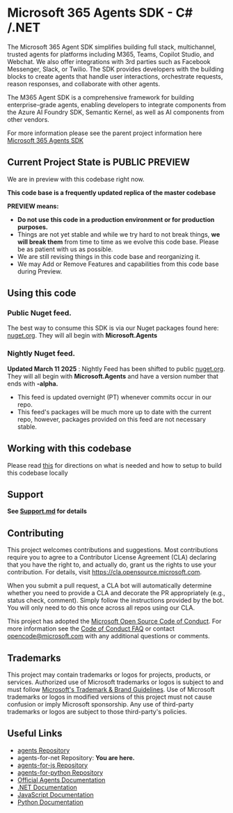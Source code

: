 # Microsoft 365 Agents SDK - C# /.NET

The Microsoft 365 Agent SDK simplifies building full stack, multichannel, trusted agents for platforms including M365, Teams, Copilot Studio, and Webchat. We also offer integrations with 3rd parties such as Facebook Messenger, Slack, or Twilio. The SDK provides developers with the building blocks to create agents that handle user interactions, orchestrate requests, reason responses, and collaborate with other agents.

The M365 Agent SDK is a comprehensive framework for building enterprise-grade agents, enabling developers to integrate components from the Azure AI Foundry SDK, Semantic Kernel, as well as AI components from other vendors.

For more information please see the parent project information here [Microsoft 365 Agents SDK](https://aka.ms/agents)

## Current Project State is PUBLIC PREVIEW

We are in preview with this codebase right now.

**This code base is a frequently updated replica of the master codebase**

**PREVIEW means:**

- **Do not use this code in a production environment or for production purposes.**
- Things are not yet stable and while we try hard to not break things, **we will break them** from time to time as we evolve this code base. Please be as  patient with us as possible.
- We are still revising things in this code base and reorganizing it.
- We may Add or Remove Features and capabilities from this code base during Preview.

## Using this code

### Public Nuget feed.
The best way to consume this SDK is via our Nuget packages found here: [nuget.org](https://www.nuget.org/profiles/nugetbotbuilder). They will all begin with **Microsoft.Agents**

### Nightly Nuget feed.
**Updated March 11 2025** :  Nightly Feed has been shifted to public [nuget.org](https://www.nuget.org/profiles/nugetbotbuilder). They will all begin with **Microsoft.Agents**  and have a version number that ends with **-alpha.**
- This feed is updated overnight (PT) whenever commits occur in our repo. 
- This feed's packages will be much more up to date with the current repo, however, packages provided on this feed are not necessary stable.

## Working with this codebase

Please read [this](GettingStarted.md) for directions on what is needed and how to setup to build this codebase locally

## Support

**See [Support.md](support.md) for details**

## Contributing

This project welcomes contributions and suggestions.  Most contributions require you to agree to a
Contributor License Agreement (CLA) declaring that you have the right to, and actually do, grant us
the rights to use your contribution. For details, visit https://cla.opensource.microsoft.com.

When you submit a pull request, a CLA bot will automatically determine whether you need to provide
a CLA and decorate the PR appropriately (e.g., status check, comment). Simply follow the instructions
provided by the bot. You will only need to do this once across all repos using our CLA.

This project has adopted the [Microsoft Open Source Code of Conduct](https://opensource.microsoft.com/codeofconduct/).
For more information see the [Code of Conduct FAQ](https://opensource.microsoft.com/codeofconduct/faq/) or
contact [opencode@microsoft.com](mailto:opencode@microsoft.com) with any additional questions or comments.

## Trademarks

This project may contain trademarks or logos for projects, products, or services. Authorized use of Microsoft 
trademarks or logos is subject to and must follow 
[Microsoft's Trademark & Brand Guidelines](https://www.microsoft.com/en-us/legal/intellectualproperty/trademarks/usage/general).
Use of Microsoft trademarks or logos in modified versions of this project must not cause confusion or imply Microsoft sponsorship.
Any use of third-party trademarks or logos are subject to those third-party's policies.

## Useful Links

- [agents Repository](https://github.com/Microsoft/Agents)
- agents-for-net Repository: **You are here.**
- [agents-for-js Repository](https://github.com/Microsoft/Agents-for-js)
- [agents-for-python Repository]( https://github.com/Microsoft/Agents-for-python)
- [Official Agents Documentation](https://aka.ms/AgentsFramework)
- [.NET Documentation](https://aka.ms/Agents-net-docs)
- [JavaScript Documentation](https://aka.ms/agents-js-docs)
- [Python Documentation](https://aka.ms/agents-python-docs)
